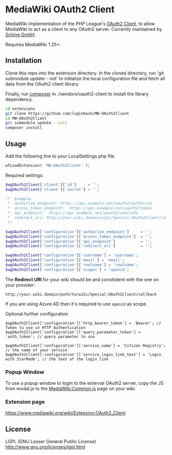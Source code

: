 # MediaWiki OAuth2 Client
MediaWiki implementation of the PHP League's [OAuth2 Client](https://github.com/thephpleague/oauth2-client), to allow MediaWiki to act as a client to any OAuth2 server. Currently maintained by [Schine GmbH](https://www.star-made.org/).

Requires MediaWiki 1.25+.

## Installation

Clone this repo into the extension directory. In the cloned directory, run 'git submodule update --init' to initialize the local configuration file and fetch all data from the OAuth2 client library.

Finally, run [composer](https://getcomposer.org/) in ./vendors/oauth2-client to install the library dependency.

```bash
cd extensions
git clone https://github.com/luginbash/MW-OAuth2Client
cd MW-OAuth2Client
git submodule update --init
composer install
```

## Usage

Add the following line to your LocalSettings.php file.

```php
wfLoadExtension( 'MW-OAuth2Client' );
```

Required settings:

```php
$wgOAuth2Client['client']['id']     = '';
$wgOAuth2Client['client']['secret'] = '';

/*  Example:
 *  authorize_endpoint: https://api.example.net/oauth2/authorize
 *  access_token_endpoint:  https://api.example.net/oauth2/token
 *  api_endpoint:  https://api.example.net/oauth2/userinfo
 *  redirect_uri: http://your.wiki.domain/wiki/Special:OAuth2Client/callback
 */

$wgOAuth2Client['configuration']['authorize_endpoint']     = ''; 
$wgOAuth2Client['configuration']['access_token_endpoint']  = '';
$wgOAuth2Client['configuration']['api_endpoint']           = '';
$wgOAuth2Client['configuration']['redirect_uri']           = ''; 

$wgOAuth2Client['configuration']['username'] = 'username';  
$wgOAuth2Client['configuration']['email'] = 'email'; 
$wgOAuth2Client['configuration']['realname'] = 'realname';  
$wgOAuth2Client['configuration']['scopes'] = 'openid';
```

The **Redirect URI** for your wiki should be and constistent with the one on your provider:

```
http://your.wiki.domain/path/to/wiki/Special:OAuth2Client/callback
```

If you are using Azure AD then it's required to use `openid` as scope. 

Optional further configuration

```
$wgOAuth2Client['configuration']['http_bearer_token'] = 'Bearer'; // Token to use in HTTP Authentication
$wgOAuth2Client['configuration']['query_parameter_token'] = 'auth_token'; // query parameter to use

$wgOAuth2Client['configuration']['service_name'] = 'Citizen Registry'; // the name of your service
$wgOAuth2Client['configuration']['service_login_link_text'] = 'Login with StarMade'; // the text of the login link

```

### Popup Window
To use a popup window to login to the external OAuth2 server, copy the JS from modal.js to the [MediaWiki:Common.js](https://www.mediawiki.org/wiki/Manual:Interface/JavaScript) page on your wiki.

### Extension page
https://www.mediawiki.org/wiki/Extension:OAuth2_Client

## License
LGPL (GNU Lesser General Public License) http://www.gnu.org/licenses/lgpl.html
